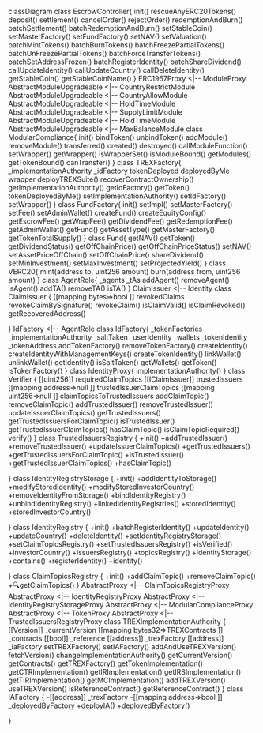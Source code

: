 classDiagram
class EscrowController{
    init()
    rescueAnyERC20Tokens()
    deposit()
    settlement()
    cancelOrder()
    rejectOrder()
    redemptionAndBurn()
    batchSettlement()
    batchRedemptionAndBurn()
    setStableCoin()
    setMasterFactory()
    setFundFactory()
    setNAV()
    setValuation()
    batchMintTokens()
    batchBurnTokens()
    batchFreezePartialTokens()
    batchUnFreezePartialTokens()
    batchForceTransferTokens()
    batchSetAddressFrozen()
    batchRegisterIdentity()
    batchShareDividend()
    callUpdateIdentity()
    callUpdateCountry()
    callDeleteIdentity()
    getStableCoin()
    getStableCoinName()
}
ERC1967Proxy <|-- ModuleProxy
AbstractModuleUpgradeable <|-- CountryRestrictModule
AbstractModuleUpgradeable <|-- CountryAllowModule
AbstractModuleUpgradeable <|-- HoldTimeModule
AbstractModuleUpgradeable <|-- SupplyLimitModule
AbstractModuleUpgradeable <|-- HoldTimeModule
AbstractModuleUpgradeable <|-- MaxBalanceModule
class ModularCompliance{
    init()
    bindToken()
    unbindToken()
    addModule()
    removeModule()
    transferred()
    created()
    destroyed()
    callModuleFunction()
    setWrapper()
    getWrapper()
    isWrapperSet()
    isModuleBound()
    getModules()
    getTokenBound()
    canTransfer()
}
class TREXFactory{
    _implementationAuthority
	_idFactory
	tokenDeployed
	deployedByMe
	wrapper
	deployTREXSuite()
	recoverContractOwnership()
	getImplementationAuthority()
	getIdFactory()
	getToken()
	tokenDeployedByMe()
	setImplementationAuthority()
	setIdFactory()
	setWrapper()
}
class FundFactory{
    init()
	setImpl()
	setMasterFactory()
	setFee()
	setAdminWallet()
	createFund()
	createEquityConfig()
	getEscrowFee()
	getWrapFee()
	getDividendFee()
	getRedemptionFee()
	getAdminWallet()
	getFund()
	getAssetType()
	getMasterFactory()
	getTokenTotalSupply()
}
class Fund{
    getNAV()
	getToken()
	getDividendStatus()
	getOffChainPrice()
	getOffChainPriceStatus()
	setNAV()
	setAssetPriceOffChain()
	setOffChainPrice()
	shareDividend()
	setMinInvestment()
	setMaxInvestment()
	setProjectedYield()
}
class VERC20{
    mint(address to, uint256 amount)
    burn(address from, uint256 amount)
}
class AgentRole{
	_agents
	_tAs
    addAgent()
	removeAgent()
	isAgent()
	addTA()
	removeTA()
	isTA()
}
ClaimIssuer <|-- Identity
class ClaimIssuer {
	[[mapping bytes=>bool ]] revokedClaims
	revokeClaimBySignature()
	revokeClaim()
	isClaimValid()
	isClaimRevoked()
	getRecoveredAddress()

}
IdFactory <|-- AgentRole
class IdFactory{
	_tokenFactories
	_implementationAuthority
	_saltTaken
	_userIdentity
	_wallets
	_tokenIdentity
	_tokenAddress
    addTokenFactory()
	removeTokenFactory()
	createIdentity()
	createIdentityWithManagementKeys()
	createTokenIdentity()
	linkWallet()
	unlinkWallet()
	getIdentity()
	isSaltTaken()
	getWallets()
	getToken()
	isTokenFactory()
}
class IdentityProxy{
    implementationAuthority()
}
class Verifier {
	[[uint256]] requiredClaimTopics
	[[IClaimIssuer]] trustedIssuers
	[[mapping address=>null ]] trustedIssuerClaimTopics
	[[mapping uint256=>null ]] claimTopicsToTrustedIssuers
	addClaimTopic()
	removeClaimTopic()
	addTrustedIssuer()
	removeTrustedIssuer()
	updateIssuerClaimTopics()
	getTrustedIssuers()
	getTrustedIssuersForClaimTopic()
	isTrustedIssuer()
	getTrustedIssuerClaimTopics()
	hasClaimTopic()
	isClaimTopicRequired()
	verify()
}
class TrustedIssuersRegistry {
	+init()
	+addTrustedIssuer()
	+removeTrustedIssuer()
	+updateIssuerClaimTopics()
	+getTrustedIssuers()
	+getTrustedIssuersForClaimTopic()
	+isTrustedIssuer()
	+getTrustedIssuerClaimTopics()
	+hasClaimTopic()

}
class IdentityRegistryStorage {
	+init()
	+addIdentityToStorage()
	+modifyStoredIdentity()
	+modifyStoredInvestorCountry()
	+removeIdentityFromStorage()
	+bindIdentityRegistry()
	+unbindIdentityRegistry()
	+linkedIdentityRegistries()
	+storedIdentity()
	+storedInvestorCountry()

}
class IdentityRegistry {
	+init()
	+batchRegisterIdentity()
	+updateIdentity()
	+updateCountry()
	+deleteIdentity()
	+setIdentityRegistryStorage()
	+setClaimTopicsRegistry()
	+setTrustedIssuersRegistry()
	+isVerified()
	+investorCountry()
	+issuersRegistry()
	+topicsRegistry()
	+identityStorage()
	+contains()
	+registerIdentity()
	+identity()

}
class ClaimTopicsRegistry {
	+init()
	+addClaimTopic()
	+removeClaimTopic()
	+🔍getClaimTopics()
}
AbstractProxy <|-- ClaimTopicsRegistryProxy
AbstractProxy <|-- IdentityRegistryProxy
AbstractProxy <|-- IdentityRegistryStorageProxy
AbstractProxy <|-- ModularComplianceProxy
AbstractProxy <|-- TokenProxy
AbstractProxy <|-- TrustedIssuersRegistryProxy
class TREXImplementationAuthority {
	[[Version]] _currentVersion
	[[mapping bytes32=>TREXContracts ]] _contracts
	[[bool]] _reference
	[[address]] _trexFactory
	[[address]] _iaFactory
	setTREXFactory()
	setIAFactory()
	addAndUseTREXVersion()
	fetchVersion()
	changeImplementationAuthority()
	getCurrentVersion()
	getContracts()
	getTREXFactory()
	getTokenImplementation()
	getCTRImplementation()
	getIRImplementation()
	getIRSImplementation()
	getTIRImplementation()
	getMCImplementation()
	addTREXVersion()
	useTREXVersion()
	isReferenceContract()
	getReferenceContract()
}
class IAFactory {
	-[[address]] _trexFactory
	-[[mapping address=>bool ]] _deployedByFactory
	+deployIA()
	+deployedByFactory()

}